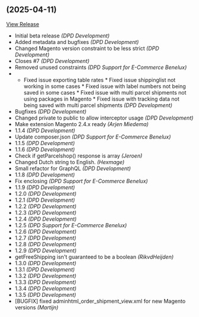 ##  (2025-04-11)

[View Release](git@github.com:mhaagen85/magento2-shipping.git/commits/tag/)

*  Initial beta release *(DPD Development)*
*  Added metadata and bugfixes *(DPD Development)*
*  Changed Magento version constraint to be less strict *(DPD Development)*
*  Closes #7 *(DPD Development)*
*  Removed unused constraints *(DPD Support for E-Commerce Benelux)*
*  * Fixed issue exporting table rates * Fixed issue shippinglist not working in some cases * Fixed issue with label numbers not being saved in some cases * Fixed issue with multi parcel shipments not using packages in Magento * Fixed issue with tracking data not being saved with multi parcel shipments *(DPD Development)*
*  Bugfixes *(DPD Development)*
*  Changed private to public to allow interceptor usage *(DPD Development)*
*  Make extension Magento 2.4.x ready *(Arjen Miedema)*
*  1.1.4 *(DPD Development)*
*  Update composer.json *(DPD Support for E-Commerce Benelux)*
*  1.1.5 *(DPD Development)*
*  1.1.6 *(DPD Development)*
*  Check if getParcelshop() response is array *(Jeroen)*
*  Changed Dutch string to English. *(Hexmage)*
*  Small refactor for GraphQL *(DPD Development)*
*  1.1.8 *(DPD Development)*
*  Fix enclosing *(DPD Support for E-Commerce Benelux)*
*  1.1.9 *(DPD Development)*
*  1.2.0 *(DPD Development)*
*  1.2.1 *(DPD Development)*
*  1.2.2 *(DPD Development)*
*  1.2.3 *(DPD Development)*
*  1.2.4 *(DPD Development)*
*  1.2.5 *(DPD Support for E-Commerce Benelux)*
*  1.2.6 *(DPD Development)*
*  1.2.7 *(DPD Development)*
*  1.2.8 *(DPD Development)*
*  1.2.9 *(DPD Development)*
*  getFreeShipping isn't guaranteed to be a boolean *(RikvdHeijden)*
*  1.3.0 *(DPD Development)*
*  1.3.1 *(DPD Development)*
*  1.3.2 *(DPD Development)*
*  1.3.3 *(DPD Development)*
*  1.3.4 *(DPD Development)*
*  1.3.5 *(DPD Development)*
*  [BUGFIX] fixed adminhtml_order_shipment_view.xml for new Magento versions *(Martijn)*


